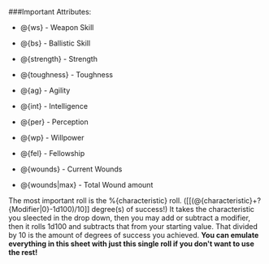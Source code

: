 ###Important Attributes:
* @{ws} - Weapon Skill
* @{bs} - Ballistic Skill
* @{strength} - Strength
* @{toughness} - Toughness
* @{ag} - Agility
* @{int} - Intelligence
* @{per} - Perception
* @{wp} - Willpower
* @{fel} - Fellowship

* @{wounds} - Current Wounds
* @{wounds|max} - Total Wound amount

The most important roll is the %{characteristic} roll. ([[(@{characteristic}+?{Modifier|0}-1d100)/10]] degree(s) of success!)
It takes the characteristic you sleected in the drop down, then you may add or subtract a modifier, then it rolls 1d100 and subtracts that from your starting value. That divided by 10 is the amount of degrees of success you achieved.
**You can emulate everything in this sheet with just this single roll if you don't want to use the rest!**
